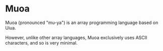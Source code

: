 # Muoa

Muoa (pronounced "mu-ya") is an array programming language based on Uiua.

However, unlike other array languages, Muoa exclusively uses ASCII characters, and so is very minimal.
